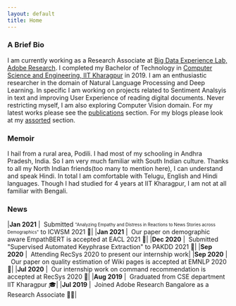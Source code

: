 ```yaml
---
layout: default
title: Home
---
```

### A Brief Bio
I am currently working as a Research Associate at [Big Data Experience Lab, Adobe Research](https://research.adobe.com/). I completed my Bachelor of Technology in [Computer Science and Engineering, IIT Kharagpur](http://cse.iitkgp.ac.in/) in 2019. I am an enthusiastic researcher in the domain of Natural Language Processing and Deep Learning. In specific I am working on projects related to Sentiment Analsyis in text and improving User Experience of reading digital documents. Never restricting myself, I am also exploring Computer Vision domain. For my latest works please see the [publications](/projects/) section. For my blogs please look at my [assorted](/assorted/) section.

### Memoir
I hail from a rural area, Podili. I had most of my schooling in Andhra Pradesh, India. So I am very much familiar with South Indian culture. Thanks to all my North Indian friends(too many to mention here), I can understand and speak Hindi. In total I am comfortable with Telugu, English and Hindi languages. Though I had studied for 4 years at IIT Kharagpur, I am not at all familiar with Bengali.

### News
|**Jan 2021**    |&nbsp;&nbsp;Submitted <sub><sup>"Analyzing Empathy and Distress in Reactions to News Stories across Demographics"</sup></sub> to ICWSM 2021 📄|
|**Jan 2021**    |&nbsp;&nbsp;Our paper on demographic aware EmpathBERT is accepted at EACL 2021 📄|
|**Dec 2020**    |&nbsp;&nbsp;Submitted "Supervised Automated Keyphrase Extraction" to PAKDD 2021 📄|
|**Sep 2020**    |&nbsp;&nbsp;Attending RecSys 2020 to present our internship work|
|**Sep 2020**    |&nbsp;&nbsp;Our paper on quality estimation of Wiki pages is accepted at EMNLP 2020 📄|
|**Jul 2020**    |&nbsp;&nbsp;Our internship work on command recommendation is accepted at RecSys 2020 📄|
|**Aug 2019**    |&nbsp;&nbsp;Graduated from CSE department IIT Kharagpur 🎓|
|**Jul 2019**    |&nbsp;&nbsp;Joined Adobe Research Bangalore as a Research Associate 👨‍💼|
